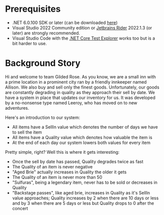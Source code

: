 # Prerequisites
* .NET 6.0.100 SDK or later (can be downloaded [here](https://dotnet.microsoft.com/download/dotnet/6.0))
* Visual Studio 2022 Community edition or [Jetbrains Rider](https://www.jetbrains.com/rider/) 2022.1.3 (or later) are strongly recommended.
* Visual Studio Code with the [.NET Core Test Explorer](https://marketplace.visualstudio.com/items?itemName=formulahendry.dotnet-test-explorer) works too but is a bit harder to use. 
 
# Background Story 
Hi and welcome to team Gilded Rose. As you know, we are a small inn with a prime location in a prominent city ran by a friendly innkeeper named Allison. We also buy and sell only the finest goods. Unfortunately, our goods are constantly degrading in quality as they approach their sell by date. We have a system in place that updates our inventory for us. It was developed by a no-nonsense type named Leeroy, who has moved on to new adventures. 

Here's an introduction to our system:

- All items have a SellIn value which denotes the number of days we have to sell the item
- All items have a Quality value which denotes how valuable the item is
- At the end of each day our system lowers both values for every item

Pretty simple, right? Well this is where it gets interesting:

- Once the sell by date has passed, Quality degrades twice as fast
- The Quality of an item is never negative
- "Aged Brie" actually increases in Quality the older it gets
- The Quality of an item is never more than 50
- "Sulfuras", being a legendary item, never has to be sold or decreases in Quality
- "Backstage passes", like aged brie, increases in Quality as it's SellIn value approaches; Quality increases by 2 when there are 10 days or less and by 3 when there are 5 days or less but Quality drops to 0 after the concert


